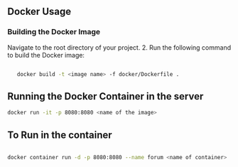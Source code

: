 
## Docker Usage

### Building the Docker Image



 Navigate to the root directory of your project.
2. Run the following command to build the Docker image:

```bash

   docker build -t <image name> -f docker/Dockerfile .
   ```

  
## Running the Docker Container in the server



 ```bash
docker run -it -p 8080:8080 <name of the image>

   ```
## To Run in the container

```bash

docker container run -d -p 8080:8080 --name forum <name of container>